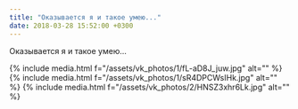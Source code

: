 ```yaml
---
title: "Оказывается я и такое умею..."
date: 2018-03-28 15:52:00 +0300
---
```


Оказывается я и такое умею...


{% include media.html f="/assets/vk_photos/1/fL-aD8J_juw.jpg" alt="" %}
{% include media.html f="/assets/vk_photos/1/sR4DPCWsIHk.jpg" alt="" %}
{% include media.html f="/assets/vk_photos/2/HNSZ3xhr6Lk.jpg" alt="" %}
